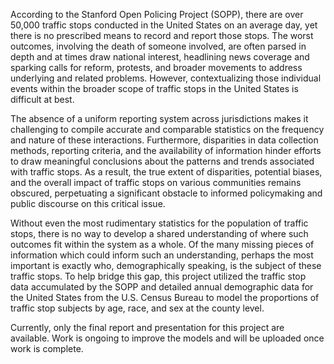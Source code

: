 According to the Stanford Open Policing Project (SOPP), there are over 50,000 traffic stops conducted in the United States on an average day, yet there is no prescribed means to record and report those stops. The worst outcomes, involving the death of someone involved, are often parsed in depth and at times draw national interest, headlining news coverage and sparking calls for reform, protests, and broader movements to address underlying and related problems. However, contextualizing those individual events within the broader scope of traffic stops in the United States is difficult at best. 

The absence of a uniform reporting system across jurisdictions makes it challenging to compile accurate and comparable statistics on the frequency and nature of these interactions. Furthermore, disparities in data collection methods, reporting criteria, and the availability of information hinder efforts to draw meaningful conclusions about the patterns and trends associated with traffic stops. As a result, the true extent of disparities, potential biases, and the overall impact of traffic stops on various communities remains obscured, perpetuating a significant obstacle to informed policymaking and public discourse on this critical issue.

Without even the most rudimentary statistics for the population of traffic stops, there is no way to develop a shared understanding of where such outcomes fit within the system as a whole. Of the many missing pieces of information which could inform such an understanding, perhaps the most important is exactly who, demographically speaking, is the subject of these traffic stops. To help bridge this gap, this project utilized the traffic stop data accumulated by the SOPP and detailed annual demographic data for the United States from the U.S. Census Bureau to model the proportions of traffic stop subjects by age, race, and sex at the county level. 

Currently, only the final report and presentation for this project are available. Work is ongoing to improve the models and will be uploaded once work is complete.
